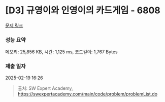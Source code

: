 # [D3] 규영이와 인영이의 카드게임 - 6808 

[문제 링크](https://swexpertacademy.com/main/code/problem/problemDetail.do?contestProbId=AWgv9va6HnkDFAW0) 

### 성능 요약

메모리: 25,856 KB, 시간: 1,125 ms, 코드길이: 1,767 Bytes

### 제출 일자

2025-02-19 16:26



> 출처: SW Expert Academy, https://swexpertacademy.com/main/code/problem/problemList.do